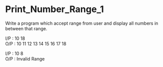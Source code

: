 # Print_Number_Range_1

Write a program which accept range from user and display all numbers in between that range.

I/P : 10  18    
O/P : 10  11  12  13  14  15  16  17  18  

I/P : 10  8     
O/P : Invalid Range
